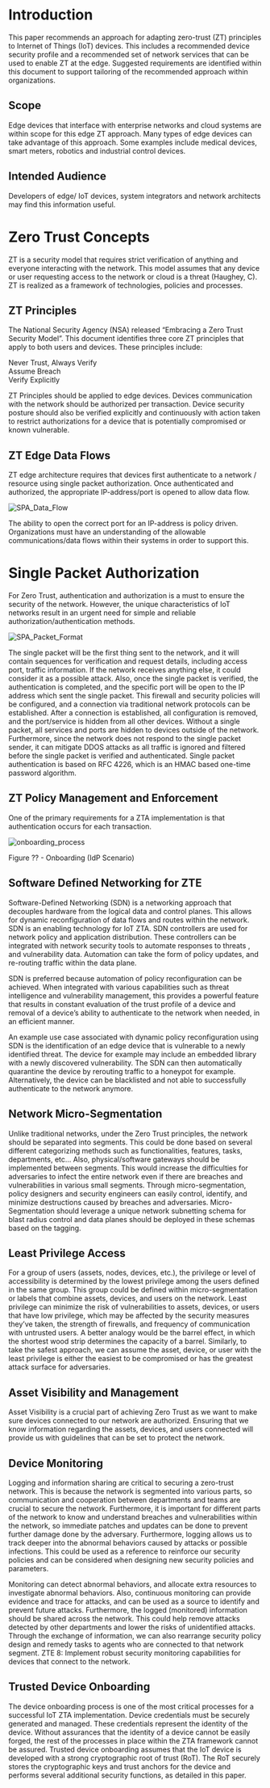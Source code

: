 <h1>Introduction</h1>
This paper recommends an approach for adapting zero-trust (ZT) principles to Internet of Things (IoT) devices. This includes a recommended device security profile and a recommended set of network services that can be used to enable ZT at the edge. Suggested requirements are identified within this document to support tailoring of the recommended approach within organizations.  

<h2>Scope</h2>
Edge devices that interface with enterprise networks and cloud systems are within scope for this edge ZT approach. Many types of edge devices can take advantage of this approach. Some examples include medical devices, smart meters, robotics and industrial control devices. 

<h2>Intended Audience</h2>
Developers of edge/ IoT devices, system integrators and network architects may find this information useful. 

<h1>Zero Trust Concepts</h1>
ZT is a security model that requires strict verification of anything and everyone interacting with the network. This model assumes that any device or user requesting access to the network or cloud is a threat (Haughey, C). ZT is realized as a framework of technologies, policies and processes. 

<h2>ZT Principles</h2>
The National Security Agency (NSA) released “Embracing a Zero Trust Security Model”. This document identifies three core ZT principles that apply to both users and devices. These principles include:

Never Trust, Always Verify \
Assume Breach \
Verify Explicitly

ZT Principles should be applied to edge devices. Devices communication with the network should be authorized per transaction. Device security posture should also be verified explicitly and continuously with action taken to restrict authorizations for a device that is potentially compromised or known vulnerable. 

<h2>ZT Edge Data Flows</h2>

ZT edge architecture requires that devices first authenticate to a network / resource using single packet authorization. Once authenticated and authorized, the appropriate IP-address/port is opened to allow data flow. 

![SPA_Data_Flow](https://user-images.githubusercontent.com/10893218/162313867-9eb69255-4ec7-43b0-9283-7eda42d69ef4.png)


The ability to open the correct port for an IP-address is policy driven. Organizations must have an understanding of the allowable communications/data flows within their systems in order to support this. 

<h1>Single Packet Authorization</h1>
For Zero Trust, authentication and authorization is  a must to ensure the security of the network. However, the unique characteristics of IoT networks result in an urgent need for simple and reliable authorization/authentication methods. 

![SPA_Packet_Format](https://user-images.githubusercontent.com/10893218/162313933-fc9f1cdd-d161-48fb-b927-360dfa785032.png)


The single packet will be the first thing sent to the network, and it will contain sequences for verification and request details, including access port, traffic information. If the network receives anything else, it could consider it as a possible attack. Also, once the single packet is verified, the authentication is completed, and the specific port will be open to the IP address which sent the single packet. This firewall and security policies will be configured, and a connection via traditional network protocols can be established. After a connection is established, all configuration is removed, and the port/service is hidden from all other devices. Without a  single packet, all services and ports are hidden to devices outside of the network. Furthermore, since the network does not respond to the single packet sender, it can mitigate DDOS attacks as all traffic is ignored and filtered before the single packet is verified and authenticated. Single packet authentication is based on RFC 4226, which is an HMAC based one-time password algorithm.


<h2>ZT Policy Management and Enforcement</h2>
One of the primary requirements for a ZTA implementation is that authentication occurs for each transaction. 

![onboarding_process](https://user-images.githubusercontent.com/10893218/162314007-080a9190-4627-424c-bf26-53b7dcb0909d.png)

                                      
Figure ?? - Onboarding (IdP Scenario)


<h2>Software Defined Networking for ZTE</h2>

Software-Defined Networking (SDN) is a networking approach that decouples hardware from the logical data and control planes. This allows for dynamic reconfiguration of data flows and routes within the network. SDN is an enabling technology for IoT ZTA. SDN controllers are used for network policy and application distribution. These controllers can be integrated with network security tools to automate responses to threats , and vulnerability data. Automation can take the form of policy updates, and re-routing traffic within the data plane. 

SDN is preferred because automation of policy reconfiguration can be achieved. When integrated with various capabilities such as threat intelligence and vulnerability management, this provides a powerful feature that results in constant evaluation of the trust profile of a device and removal of a device’s ability to authenticate to the network when needed, in an efficient manner. 

An example use case associated with dynamic policy reconfiguration using SDN is the identification of an edge device that is vulnerable to a newly identified threat. The device for example may include an embedded library with a newly discovered vulnerability. The SDN can then automatically quarantine the device by rerouting traffic to a honeypot for example. Alternatively, the device can be blacklisted and not able to successfully authenticate to the network anymore. 

<h2>Network Micro-Segmentation</h2>
Unlike traditional networks, under the Zero Trust principles, the network should be separated into segments. This could be done based on several different categorizing methods such as functionalities, features, tasks, departments, etc... Also, physical/software gateways should be implemented between segments. This would increase the difficulties for adversaries to infect the entire network even if there are breaches and vulnerabilities in various small segments. Through micro-segmentation, policy designers and security engineers can easily control, identify, and minimize destructions caused by breaches and adversaries. Micro-Segmentation should leverage a unique network subnetting schema for blast radius control and data planes should be deployed in these schemas based on the tagging.


<h2>Least Privilege Access</h2>
For a group of users (assets, nodes, devices, etc.), the privilege or level of accessibility is determined by the lowest privilege among the users defined in the same group. This group could be defined within micro-segmentation or labels that combine assets, devices, and users on the network. Least privilege can minimize the risk of vulnerabilities to assets, devices, or users that have low privilege, which may be affected by the  security measures they’ve taken, the strength of firewalls, and frequency of communication with untrusted users.  A better analogy would be the barrel effect, in which the shortest wood strip determines the capacity of a barrel. Similarly, to take the safest approach, we can assume the asset, device, or user with the least privilege is either the easiest to be compromised or has  the greatest attack surface for adversaries.


<h2>Asset Visibility and Management</h2>
Asset Visibility is a crucial part of achieving Zero Trust as we want to make sure devices connected to our network are authorized. Ensuring that we know information regarding the assets, devices, and users connected will provide us with guidelines that can be set to protect the network. 


<h2>Device Monitoring</h2>
Logging and information sharing are critical to securing a zero-trust  network. This is because the network is segmented into various parts, so communication and cooperation between departments and teams are  crucial to secure the network. Furthermore, it is important for different parts of the network to know and understand breaches and vulnerabilities within the network, so immediate patches and updates can be done to prevent further damage done by the adversary. Furthermore, logging allows us to track deeper into the abnormal behaviors caused by attacks or possible infections. This could be used as a reference to reinforce our security policies and can be considered when designing new security policies and parameters. 

Monitoring can detect abnormal behaviors, and allocate extra resources to investigate abnormal behaviors. Also, continuous monitoring can provide evidence and trace for attacks, and can be used as a source to identify and prevent future attacks. Furthermore, the logged (monitored) information should be shared across the network. This could help remove attacks detected by other departments and lower the risks of unidentified attacks. Through the exchange of information, we can also rearrange security policy design and remedy tasks to agents who are connected to that network segment.
ZTE 8: Implement robust security monitoring capabilities for devices that connect to the network.


<h2>Trusted Device Onboarding</h2>
The device onboarding process is one of the most critical processes for a successful IoT ZTA implementation. Device credentials must be securely generated and managed. These credentials represent the identity of the device. Without assurances that the identity of a device cannot be easily forged, the rest of the processes in place within the ZTA framework cannot be assured. Trusted device onboarding assumes that the IoT device is  developed with a strong cryptographic root of trust (RoT). The RoT securely stores the cryptographic keys and trust anchors for the device and performs several additional security functions, as detailed in this paper. 

